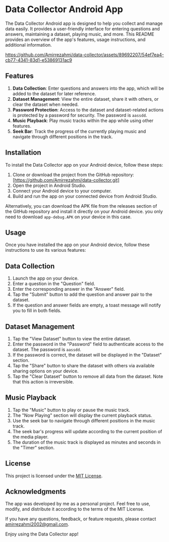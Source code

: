 # Data Collector Android App

The Data Collector Android app is designed to help you collect and manage data easily. It provides a user-friendly interface for entering questions and answers, maintaining a dataset, playing music, and more. This README provides an overview of the app's features, usage instructions, and additional information.



https://github.com/Amirrezahmi/data-collector/assets/89692207/54ef7ea4-cb77-4341-83d1-e53869131ac9



## Features

   1. $\textbf{Data Collection}$: Enter questions and answers into the app, which will be added to the dataset for later reference.
   2. $\textbf{Dataset Management}$: View the entire dataset, share it with others, or clear the dataset when needed.
   3. $\textbf{Password Protection}$: Access to the dataset and dataset-related actions is protected by a password for security. The password is `aassdd`.
   4. $\textbf{Music Playback}$: Play music tracks within the app while using other features.
   5. $\textbf{Seek Bar}$: Track the progress of the currently playing music and navigate through different positions in the track.


## Installation

To install the Data Collector app on your Android device, follow these steps:

  1. Clone or download the project from the GitHub repository: [https://github.com/Amirrezahmi/data-collector.git]
  2. Open the project in Android Studio.
  3. Connect your Android device to your computer.
  4. Build and run the app on your connected device from Android Studio.

Alternatively, you can download the APK file from the releases section of the GitHub repository and install it directly on your Android device. you only need to download `app-debug.APK` on your device in this case.

## Usage

Once you have installed the app on your Android device, follow these instructions to use its various features:

## Data Collection

   1. Launch the app on your device.
   2. Enter a question in the "Question" field.
   3. Enter the corresponding answer in the "Answer" field.
   4. Tap the "Submit" button to add the question and answer pair to the dataset.
   5. If the question and answer fields are empty, a toast message will notify you to fill in both fields.

## Dataset Management

   1. Tap the "View Dataset" button to view the entire dataset.
   2. Enter the password in the "Password" field to authenticate access to the dataset. The password is `aassdd`.
   3. If the password is correct, the dataset will be displayed in the "Dataset" section.
   4. Tap the "Share" button to share the dataset with others via available sharing options on your device.
   5. Tap the "Clear Dataset" button to remove all data from the dataset. Note that this action is irreversible.

## Music Playback

   1. Tap the "Music" button to play or pause the music track.
   2. The "Now Playing" section will display the current playback status.
   3. Use the seek bar to navigate through different positions in the music track.
   4. The seek bar's progress will update according to the current position of the media player.
   5. The duration of the music track is displayed as minutes and seconds in the "Timer" section.

## License

This project is licensed under the [MIT License](https://opensource.org/license/mit/).

## Acknowledgments

The app was developed by me as a personal project. Feel free to use, modify, and distribute it according to the terms of the MIT License.

If you have any questions, feedback, or feature requests, please contact amirrezahmi2002@gmail.com.

Enjoy using the Data Collector app!
